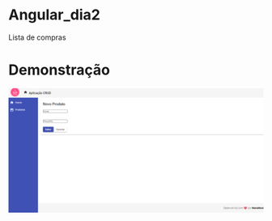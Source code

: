 # Angular_dia2
Lista de compras
# Demonstração
![CRUD](https://github.com/MariaMuniz/CRUD/blob/master/img/img1.png)

